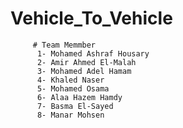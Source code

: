 # Vehicle_To_Vehicle
         # Team Memmber
          1- Mohamed Ashraf Housary
          2- Amir Ahmed El-Malah
          3- Mohamed Adel Hamam
          4- Khaled Naser
          5- Mohamed Osama
          6- Alaa Hazem Hamdy
          7- Basma El-Sayed
          8- Manar Mohsen 
